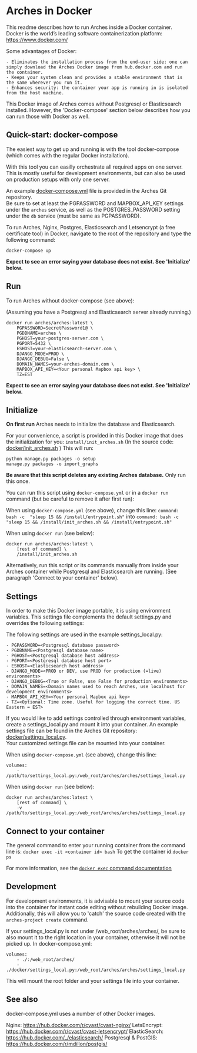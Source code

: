 # Arches in Docker

This readme describes how to run Arches inside a Docker container.  
Docker is the world’s leading software containerization platform: https://www.docker.com/  

Some advantages of Docker:  

    - Eliminates the installation process from the end-user side: one can simply download the Arches Docker image from hub.docker.com and run the container.  
    - Keeps your system clean and provides a stable environment that is the same wherever you run it.  
    - Enhances security: the container your app is running in is isolated from the host machine.  


This Docker image of Arches comes without Postgresql or Elasticsearch installed. 
However, the 'Docker-compose' section below describes how you can run those with Docker as well.



## Quick-start: docker-compose
The easiest way to get up and running is with the tool docker-compose (which comes with the regular Docker installation).

With this tool you can easilly orchestrate all required apps on one server. 
This is mostly useful for development environments, but can also be used on production setups with only one server.  

An example [docker-compose.yml](../docker-compose.yml) file is provided in the Arches Git repository.  
Be sure to set at least the PGPASSWORD and MAPBOX_API_KEY settings under the `arches` service, as well as the POSTGRES_PASSWORD setting under the `db` service (must be same as PGPASSWORD).

To run Arches, Nginx, Postgres, Elasticsearch and Letsencrypt (a free certificate tool) in Docker, navigate to the root of the repository and type the following command:
```
docker-compose up
```  
  
**Expect to see an error saying your database does not exist. See 'Initialize' below.**



## Run
To run Arches without docker-compose (see above):

(Assuming you have a Postgresql and Elasticsearch server already running.)
```
docker run arches/arches:latest \
	PGPASSWORD=SecretPassword1@ \
	PGDBNAME=arches \
	PGHOST=your-postgres-server.com \
	PGPORT=5432 \
	ESHOST=your-elasticsearch-server.com \
	DJANGO_MODE=PROD \
	DJANGO_DEBUG=False \
	DOMAIN_NAMES=your-arches-domain.com \
	MAPBOX_API_KEY=<Your personal Mapbox api key> \
	TZ=EST
```  
  
**Expect to see an error saying your database does not exist. See 'Initialize' below.**



## Initialize
**On first run** Arches needs to initialize the database and Elasticsearch. 

For your convenience, a script is provided in this Docker image that does the initialization for you: ```install/init_arches.sh```
(In the source code: [docker/init_arches.sh](/docker/init_arches.sh) )
This will run:
```
python manage.py packages -o setup
manage.py packages -o import_graphs
```  

**Be aware that this script deletes any existing Arches database.** Only run this once. 

You can run this script using `docker-compose.yml` or in a `docker run` command (but be careful to remove it after first run):  

When using `docker-compose.yml` (see above), change this line:
`command: bash -c  "sleep 15 && /install/entrypoint.sh"`
into
`command: bash -c  "sleep 15 && /install/init_arches.sh && /install/entrypoint.sh"`

When using `docker run` (see below): 
```
docker run arches/arches:latest \
	[rest of command] \
	/install/init_arches.sh
```

Alternatively, run this script or its commands manually from inside your Arches container while Postgresql and Elasticsearch are running.
(See paragraph 'Connect to your container' below).



## Settings
In order to make this Docker image portable, it is using environment variables.
This settings file complements the default settings.py and overrides the following settings:

The following settings are used in the example settings_local.py:

	- PGPASSWORD=<Postgresql database password>
	- PGDBNAME=<Postgresql database name>
	- PGHOST=<Postgresql database host address>
	- PGPORT=<Postgresql database host port>
	- ESHOST=<Elasticsearch host address>
	- DJANGO_MODE=<PROD or DEV, use PROD for production (=live) environments>
	- DJANGO_DEBUG=<True or False, use False for production environments>
	- DOMAIN_NAMES=<Domain names used to reach Arches, use localhost for development environments>
	- MAPBOX_API_KEY=<Your personal Mapbox api key>
	- TZ=<Optional: Time zone. Useful for logging the correct time. US Eastern = EST>

If you would like to add settings controlled through environment variables, create a settings_local.py and mount it into your container.
An example settings file can be found in the Arches Git repository: [docker/settings_local.py](/docker/settings_local.py). 	
Your customized settings file can be mounted into your container.

When using `docker-compose.yml` (see above), change this line:
```
volumes:
	- /path/to/settings_local.py:/web_root/arches/arches/settings_local.py
```
When using `docker run` (see below): 
```
docker run arches/arches:latest \
	[rest of command] \
	-v /path/to/settings_local.py:/web_root/arches/arches/settings_local.py
```	

	
	
## Connect to your container
The general command to enter your running container from the command line is: ```docker exec -it <container id> bash```
To get the container id:```docker ps```

For more information, see the [```docker exec``` command documentation](https://docs.docker.com/engine/reference/commandline/exec/)


	
## Development
For development environments, it is advisable to mount your source code into the container for instant code editing without rebuilding Docker image. 
Additionally, this will allow you to 'catch' the source code created with the `arches-project create` command. 

If your settings_local.py is not under /web_root/arches/arches/, be sure to also mount it to the right location in your container, otherwise it will not be picked up. In docker-compose.yml:
```
volumes:
	- ./:/web_root/arches/
	- ./docker/settings_local.py:/web_root/arches/arches/settings_local.py		
```

This will mount the root folder and your settings file into your container. 



## See also
docker-compose.yml uses a number of other Docker images.

Nginx: https://hub.docker.com/r/cvast/cvast-nginx/ 
LetsEncrypt: https://hub.docker.com/r/cvast/cvast-letsencrypt/
ElasticSearch: https://hub.docker.com/_/elasticsearch/
Postgresql & PostGIS: https://hub.docker.com/r/mdillon/postgis/
